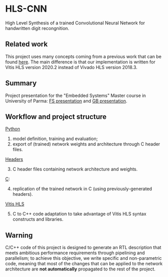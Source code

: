# HLS-CNN
High Level Synthesis of a trained Convolutional Neural Network for handwritten digit recongnition.

## Related work
This project uses many concepts coming from a previous work that can be found [here](https://www.amiq.com/consulting/2018/12/14/how-to-implement-a-convolutional-neural-network-using-high-level-synthesis).
The main difference is that our implementation is written for Vitis HLS version 2020.2 instead of Vivado HLS version 2018.3.

## Summary

Project presentation for the "Embedded Systems" Master course in University of Parma:
[FS presentation](/HLS-CNN-presentation-FS.pdf) and [GB presentation](HLS-CNN-presentation-GB.pdf).

## Workflow and project structure

[Python](Code/Python)
  
1.  model definition, training and evaluation;
2.  export of (trained) network weights and architecture through C header files.

[Headers](Code/Headers)

3.  C header files containing network architecture and weights.

[C](Code/C):

4.  replication of the trained network in C (using previously-generated headers).

[Vitis HLS](Code/Vitis-HLS)

5.  C to C++ code adaptation to take advantage of Vitis HLS syntax constructs and libraries.

## Warning
C/C++ code of this project is designed to generate an RTL description that meets ambitious performance requirements through pipelining and parallelism;
to achieve this objective, we write specific and non-parametric code,
meaning that most of the changes that can be applied to the network architecture are **not automatically** propagated to the rest of the project.
